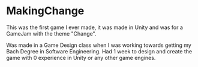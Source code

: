 # MakingChange
This was the first game I ever made, it was made in Unity and was for a GameJam with the theme "Change". 

Was made in a Game Design class when I was working towards getting my Bach Degree in Software Engineering. 
Had 1 week to design and create the game with 0 experience in Unity or any other game engines. 
